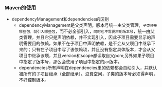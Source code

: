 ### Maven的使用

* dependencyManagement和dependencies的区别
  * dependencyManagement是父类声明，版本号统一由父类管理，`子类使用哪些包，就引入哪些包`，而不必全部引入，`同时也不需要声明版本号`，统一由父类管理，并且它只是声明依赖，并不实现引入，因此子项目需要显示的声明需要用的依赖。如果不在子项目中声明依赖，是不会从父项目中继承下来的；只有在子项目中写了该依赖项，并且没有指定具体版本，才会从父项目中继承该项，并且version和scope都读取自父pom;另外如果子项目中指定了版本号，那么会使用子项目中指定的jar版本。
  * dependencies所有声明在dependencies里的依赖都会自动引入，并默认被所有的子项目继承（全部继承）。浪费空间，子类的版本号必须得声明，不好控制版本。